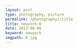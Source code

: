 ```yaml
---
layout: post
type: photography, picture
permalink: /photography/:title
title: newyork-6
date: 2013-08-06
keyword: newyork
imgpath: 6.jpg
---
```



